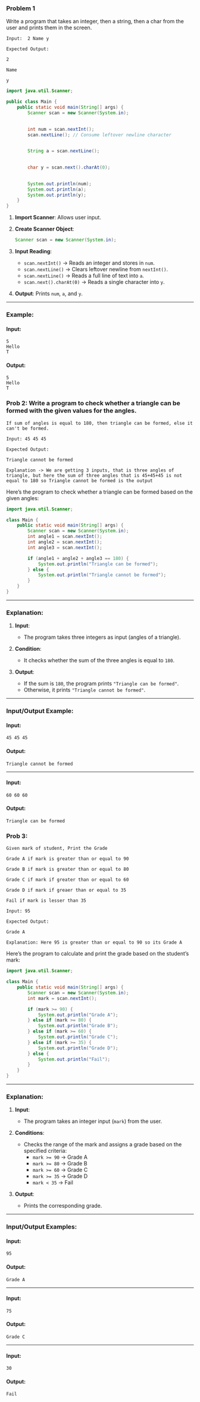 
### Problem 1

Write a program that takes an integer, then a string, then a char from the user and prints them in the screen.

``` plaintext
Input:  2 Name y

Expected Output:

2

Name

y
```


``` java
import java.util.Scanner;

public class Main {
    public static void main(String[] args) {
        Scanner scan = new Scanner(System.in);

       
        int num = scan.nextInt();
        scan.nextLine(); // Consume leftover newline character

       
        String a = scan.nextLine();

       
        char y = scan.next().charAt(0);

        
        System.out.println(num);
        System.out.println(a);
        System.out.println(y);
    }
}

```

1. **Import Scanner**: Allows user input.

2. **Create Scanner Object**:
   ```java
   Scanner scan = new Scanner(System.in);
   ```

3. **Input Reading**:
   - `scan.nextInt()` → Reads an integer and stores in `num`.
   - `scan.nextLine()` → Clears leftover newline from `nextInt()`.
   - `scan.nextLine()` → Reads a full line of text into `a`.
   - `scan.next().charAt(0)` → Reads a single character into `y`.

4. **Output**:
   Prints `num`, `a`, and `y`.

---

### Example:

#### Input:
```
5
Hello
T
```

#### Output:
```
5
Hello
T
```

### Prob 2: Write a program to check whether a triangle can be formed with the given values for the angles.
``` plaintext
If sum of angles is equal to 180, then triangle can be formed, else it can't be formed.

Input: 45 45 45

Expected Output: 

Triangle cannot be formed

Explanation -> We are getting 3 inputs, that is three angles of triangle, but here the sum of three angles that is 45+45+45 is not equal to 180 so Triangle cannot be formed is the output
```

Here’s the program to check whether a triangle can be formed based on the given angles:

```java
import java.util.Scanner;

class Main {
    public static void main(String[] args) {
        Scanner scan = new Scanner(System.in);
        int angle1 = scan.nextInt();
        int angle2 = scan.nextInt();
        int angle3 = scan.nextInt();

        if (angle1 + angle2 + angle3 == 180) {
            System.out.println("Triangle can be formed");
        } else {
            System.out.println("Triangle cannot be formed");
        }
    }
}
```

---

### Explanation:

1. **Input**:
   - The program takes three integers as input (angles of a triangle).

2. **Condition**:
   - It checks whether the sum of the three angles is equal to `180`.

3. **Output**:
   - If the sum is `180`, the program prints `"Triangle can be formed"`.
   - Otherwise, it prints `"Triangle cannot be formed"`.

---

### Input/Output Example:

#### Input:
```
45 45 45
```

#### Output:
```
Triangle cannot be formed
```

---

#### Input:
```
60 60 60
```

#### Output:
```
Triangle can be formed
```
### Prob 3: 
```plainnext
Given mark of student, Print the Grade

Grade A if mark is greater than or equal to 90

Grade B if mark is greater than or equal to 80

Grade C if mark if greater than or equal to 60

Grade D if mark if greaer than or equal to 35

Fail if mark is lesser than 35

Input: 95

Expected Output:

Grade A

Explanation: Here 95 is greater than or equal to 90 so its Grade A

```
Here’s the program to calculate and print the grade based on the student’s mark:

```java
import java.util.Scanner;

class Main {
    public static void main(String[] args) {
        Scanner scan = new Scanner(System.in);
        int mark = scan.nextInt();

        if (mark >= 90) {
            System.out.println("Grade A");
        } else if (mark >= 80) {
            System.out.println("Grade B");
        } else if (mark >= 60) {
            System.out.println("Grade C");
        } else if (mark >= 35) {
            System.out.println("Grade D");
        } else {
            System.out.println("Fail");
        }
    }
}
```

---

### Explanation:

1. **Input**:
   - The program takes an integer input (`mark`) from the user.

2. **Conditions**:
   - Checks the range of the mark and assigns a grade based on the specified criteria:
     - `mark >= 90` → Grade A
     - `mark >= 80` → Grade B
     - `mark >= 60` → Grade C
     - `mark >= 35` → Grade D
     - `mark < 35` → Fail

3. **Output**:
   - Prints the corresponding grade.

---

### Input/Output Examples:

#### Input:
```
95
```

#### Output:
```
Grade A
```

---

#### Input:
```
75
```

#### Output:
```
Grade C
```

---

#### Input:
```
30
```

#### Output:
```
Fail
```



